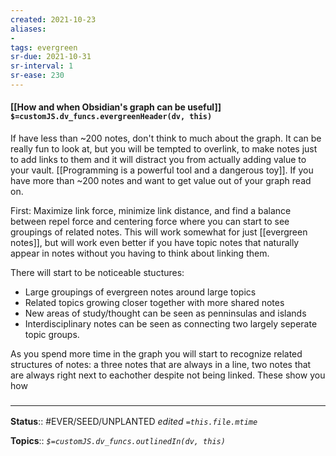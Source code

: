 ```yaml
---
created: 2021-10-23
aliases:
- 
tags: evergreen
sr-due: 2021-10-31
sr-interval: 1
sr-ease: 230
---
```

#### [[How and when Obsidian's graph can be useful]] `$=customJS.dv_funcs.evergreenHeader(dv, this)`

If have less than ~200 notes, don't think to much about the graph. It can be really fun to look at, but you will be tempted to overlink, to make notes just to add links to them and it will distract you from actually adding value to your vault. [[Programming is a powerful tool and a dangerous toy]]. If you have more than ~200 notes and want to get value out of your graph read on. 

First: Maximize link force, minimize link distance, and find a balance between repel force and centering force where you can start to see groupings of related notes. This will work somewhat for just [[evergreen notes]], but will work even better if you have topic notes that naturally appear in notes without you having to think about linking them.

There will start to be noticeable stuctures:
- Large groupings of evergreen notes around large topics 
- Related topics growing closer together with more shared notes
- New areas of study/thought can be seen as penninsulas and islands
- Interdisciplinary notes can be seen as connecting two largely seperate topic groups. 

As you spend more time in the graph you will start to recognize related structures of notes: a three notes that are always in a line, two notes that are always right next to eachother despite not being linked. These show you how 


### <hr class="footnote"/>

**Status**:: #EVER/SEED/UNPLANTED
*edited `=this.file.mtime`*

**Topics**::
*`$=customJS.dv_funcs.outlinedIn(dv, this)`*



